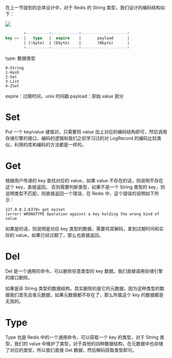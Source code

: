 在上一节提到的总体设计中，对于 Redis 的 String 类型，我们设计的编码结构如下：

![](Pasted%20image%2020230529195654.png)

```sql
        +----------+------------+--------------------+
key =>  |   type   |  expire    |       payload      |
        | (1byte)  | (Ebyte)    |       (Nbyte)      |
        +----------+------------+--------------------+
```

type: 数据类型

```text
0-String
1-Hash
2-Set
3-List
4-ZSet
```

expire：过期时间，unix 时间戳
payload：原始 value 部分

# Set
Put 一个 key/value 键值对，只需要将 value 加上对应的编码结构即可，然后调用存储引擎的接口，编码的逻辑和我们之前学习过的对 LogRecord 的编码比较类似，利用的库和编码的方法都是一样的。

# Get
根据用户传递的 key 查找对应的 value，如果 value 不存在的话，则说明不存在这个 key，直接返回。
否则需要判断类型，如果不是一个 String 类型的 key，则说明类型不匹配，则直接返回一个错误，在 Redis 中，这个错误的说明如下所示：

```shell
127.0.0.1:6379> get myzset
(error) WRONGTYPE Operation against a key holding the wrong kind of value
```

如果是的话，则说明是对应 key 类型的数据，需要将其解码，拿到过期时间和实际的 value，如果已经过期了，那么也直接返回。

# Del
Del 是一个通用的命令，可以删除任意类型的 key 数据，我们直接调用存储引擎的接口删除。

如果是非 String 类型的数据结构，其实删除的是它的元数据，因为这种类型的数据我们首先会查元数据，如果元数据都不存在了，那么所属这个 key 的数据都是无效的。

# Type
Type 也是 Redis 中的一个通用命令，可以获取一个 key 的类型，对于 String 类型，我们的 value 中维护了类型，对于其他的四种数据结构，在元数据中也存储了对应的类型，所以我们直接 Get 数据，然后解码获取类型即可。
